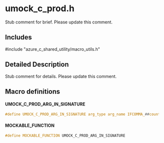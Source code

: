 # umock_c_prod.h 

Stub comment for brief. Please update this comment.

## Includes

\#include "azure_c_shared_utility/macro_utils.h"  

## Detailed Description

Stub comment for details. Please update this comment.

## Macro definitions

#### UMOCK_C_PROD_ARG_IN_SIGNATURE

```C
#define UMOCK_C_PROD_ARG_IN_SIGNATURE arg_type arg_name IFCOMMA_##count 

```

#### MOCKABLE_FUNCTION

```C
#define MOCKABLE_FUNCTION UMOCK_C_PROD_ARG_IN_SIGNATURE 

```

